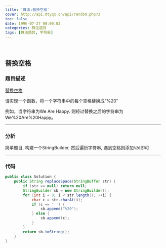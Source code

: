 ```yaml
---
title: '算法:替换空格'
cover: http://api.mtyqx.cn/api/random.php?3
toc: false
date: 1996-07-27 00:00:03
categories: 算法题目
tags: [算法题目, 字符串]
---
```


<br/>

<!--more-->

## 替换空格

### 题目描述

[替换空格](https://www.nowcoder.com/practice/4060ac7e3e404ad1a894ef3e17650423?tpId=13&tqId=11155&tPage=1&rp=1&ru=%2Fta%2Fcoding-interviews&qru=%2Fta%2Fcoding-interviews%2Fquestion-ranking)

请实现一个函数，将一个字符串中的每个空格替换成“%20”

例如，当字符串为We Are Happy. 则经过替换之后的字符串为We%20Are%20Happy。

****

### 分析

简单题目, 构建一个StringBuilder, 然后遍历字符串, 遇到空格则添加`%20`即可

****

### 代码

```java
public class Solution {
    public String replaceSpace(StringBuffer str) {
        if (str == null) return null;
        StringBuilder sb = new StringBuilder();
        for (int i = 0; i < str.length(); ++i) {
            char c = str.charAt(i);
            if (c == ' ') {
                sb.append("%20");
            } else {
                sb.append(c);
            }
        }
        return sb.toString();
    }
}
```

